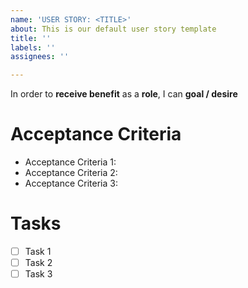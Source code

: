 ```yaml
---
name: 'USER STORY: <TITLE>'
about: This is our default user story template
title: ''
labels: ''
assignees: ''

---
```


In order to **receive benefit** as a **role**, I can **goal / desire**

# Acceptance Criteria
* Acceptance Criteria 1:
* Acceptance Criteria 2:
* Acceptance Criteria 3:

# Tasks
- [ ] Task 1
- [ ] Task 2
- [ ] Task 3
